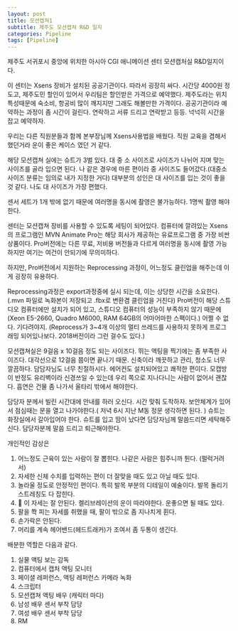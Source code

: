 ```yaml
---
layout: post
title: 모션캡쳐1
subtitle: 제주도 모션캡쳐 R&D 일지
categories: Pipeline
tags: [Pipeline]
---
```

제주도 서귀포시 중앙에 위치한 아시아 CGI 애니메이션 센터 모션캡처실 R&D일지이다.

이 센터는 Xsens 장비가 설치된 공공기관이다. 따라서 굉장히 싸다. 시간당 4000원 정도고, 제주도민 할인이 있어서 우리팀은 할인받은 가격으로 예약했다.
제주도라는 위치 특성때문에 숙소비, 항공비 많이 깨지지만 그래도 해볼만한 가격이다. 공공기관이라 예약하는 과정이 좀 시간이 걸린다. 연락하고 서류 드리고 연락받고 등등. 넉넉히 시간을 잡고 예약하자.

우리는 다른 직원분들과 함께 본부장님께 Xsens사용법을 배웠다. 직원 교육을 겸해서 했던거라 운이 좋은 케이스 였던 거 같다.

해당 모션캡쳐 실에는 슈트가 3벌 있다. 대 중 소 사이즈로 사이즈가 나뉘어 지며 맞는 사이즈를 골라 입으면 된다.
나 같은 경우에 마른 편이라 중 사이즈도 들어갔다.(대중소 사이즈 분류는 임의로 내가 지정한 거다)
대부분의 성인은 대 사이즈를 입는 것이 좋을 것 같다. 나도 대 사이즈가 가장 편했다.

센서 세트가 1개 밖에 없기 때문에 여러명을 동시에 촬영은 불가능하다. 1명씩 촬영 해야한다.

센터는 모션캡쳐 장비를 사용할 수 있도록 세팅이 되어있다.
컴퓨터에 깔려있는 Xsens의 프로그램인 MVN Animate Pro는 해당 회사가 제공하는 유료프로그램 중 가장 비싼 상품이다.
Pro버전에는 다른 무료, 저비용 버전들과 다르게 여러명을 동시에 촬영 가능하지만 여기는 여건이 안되기에 무의미하다. 

하지만,
Pro버전에서 지원하는 Reprocessing 과정이, 어느정도 클린업을 해주는데 이게 굉장히 유용하다.

Reprocessing과정은 export과정중에 실시 되는데, 이는 상당한 시간을 소요한다.(.mvn 파일로 녹화본이 저장되고 .fbx로 변환겸 클린업을 거친다)
Pro버전이 해당 스튜디오 컴퓨터에만 설치가 되어 있고, 스튜디오 컴퓨터의 성능이 부족하지 않기 때문에(Xeon E5-2660, Quadro M6000, RAM 64GB의 어마어마한 스팩이다.) 어쩔 수 없다. 기다려야지. (Reprocess가 3~4개 이상의 멀티 쓰레드를 사용하지 못하게 프로그래밍 되어있나보다. 2018버전이라 그런 걸수도 있다.)

모션캡쳐실은 9걸음 x 10걸음 정도 되는 사이즈다.
뛰는 액팅을 찍기에는 좀 부족한 사이즈다. 대각선으로 12걸음 쯤이면 끝나기 때문.
신축이라 깨끗하고 관리, 청소도 너무 깔끔하다. 담담자님도 너무 친절하시다.
에어컨도 설치되어있고 쾌적한 편이다. 모캡방이 반정도 유리벽이라 신경쓰일 수 있는데 우리 쪽으로 지나다니는 사람이 없어서 괜찮다.
흡연은 건물 좀 나가서 울타리 밖에서 해야한다.

담당자 분께서 빌린 시간대에 안내를 하러 오신다. 시간 맞춰 도착하자.
보안체계가 있어서 점심때는 문을 열고 나가야한다.( 저녁 6시 지난 M동 정문 생각하면 된다. )
슈트는 화장실에서 갈아입어야 한다. 슈트를 입고 땀이 났다면 담당자님께 말씀드리면 세탁해주신다.
담당자분께 말씀 드리고 퇴근해야한다.


개인적인 감상은
1. 어느정도 근육이 있는 사람이 잘 뽑힌다. 나같은 사람은 힘주니까 튄다. (펄럭거려서)
2. 자세한 신체 수치를 입력하는 편이 더 잘맞을 때도 있고 아닐 때도 있다.
3. 놀라울 정도로 안정적인 편이다. 특히 발목 부분의 디테일이 예술이다. 발목 돌리기 스트레칭도 다 잡힌다. 
4. 🙏 이 자세는 잘 안된다. 켈리브레이션의 운이 따라야한다. 운좋으면 될 때도 있다.
5. 팔을 쫙 피는 자세를 취했을 때, 팔이 밖으로 좀 지나치게 휜다.
6. 손가락은 안된다.
7. 머리를 계속 헤어밴드(헤드트래커)가 조여서 좀 두통이 생긴다. 


배분한 역할은 다음과 같다.
1. 실물 액팅 보는 감독	
2. 컴퓨터에서 캡처 액팅 모니터
3. 페이셜 레퍼런스, 액팅 레퍼런스 카메라 녹화
4. 스크립터
5. 모션캡쳐 액팅 배우 (캐릭터 마다)
6. 남성 배우 센서 부착 담당
7. 여성 배우 센서 부착 담당
8. RM
